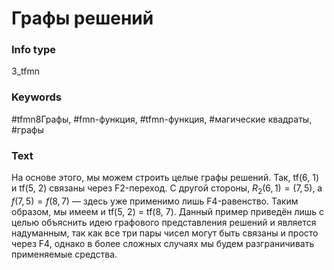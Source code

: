 # Графы решений
### Info type
3_tfmn
### Keywords
#tfmn8Графы, #fmn-функция, #tfmn-функция, #магические квадраты, #графы
### Text
На основе этого, мы можем строить целые графы решений. Так, tf(6, 1) и tf(5, 2) связаны через F2-переход. С другой стороны, $R_2(6, 1) = (7, 5)$, a $f(7, 5) = f(8, 7)$ — здесь уже применимо лишь F4-равенство. Таким образом, мы имеем и tf(5, 2) = tf(8, 7). Данный пример приведён лишь с целью объяснить идею графового представления решений и является надуманным, так как все три пары чисел могут быть связаны и просто через F4, однако в более сложных случаях мы будем разграничивать применяемые средства.